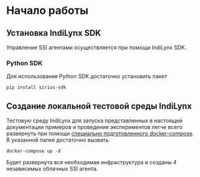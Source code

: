 # Начало работы

## Установка IndiLynx SDK

Управление SSI агентами осуществляется при помощи IndiLynx SDK.

### Python SDK

Для использования Python SDK достаточно установить пакет
```
pip install sirius-sdk
```

## Создание локальной тестовой среды IndiLynx

Тестовую среду IndiLynx для запуска представленных в настоящей документации примеров и проведения экспериментов легче всего
развернуть при помощи [специально подготовленного docker-compose](https://github.com/Sirius-social/sirius-sdk-python/tree/master/test_suite).
В указанной папке достаточно вызвать
```
docker-compose up -d
```
Будет развернута вся необходимая инфраструктура и созданы 4 независимых облачных SSI агента.